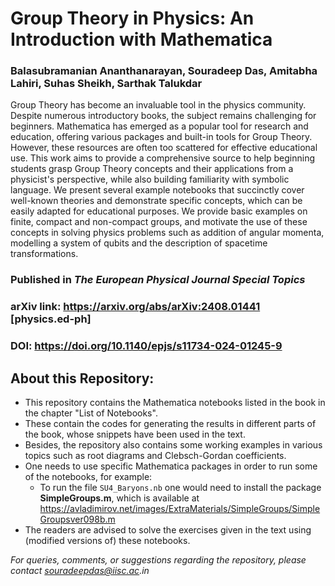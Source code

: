 # Group Theory in Physics: An Introduction with Mathematica
### Balasubramanian Ananthanarayan, Souradeep Das, Amitabha Lahiri, Suhas Sheikh, Sarthak Talukdar



  Group Theory has become an invaluable tool in the physics community. Despite numerous introductory books, the subject remains challenging for beginners. Mathematica has emerged as a popular tool for research and education, offering various packages and built-in tools for Group Theory. However, these resources are often too scattered for effective educational use. This work aims to provide a comprehensive source to help beginning students grasp Group Theory concepts and their applications from a physicist's perspective, while also building familiarity with symbolic language. We present several example notebooks that succinctly cover well-known theories and demonstrate specific concepts, which can be easily adapted for educational purposes. We provide basic examples on finite, compact and non-compact groups, and motivate the use of these concepts in solving physics problems such as addition of angular momenta, modelling a system of qubits and the description of spacetime transformations. 

### Published in _The European Physical Journal Special Topics_

### **arXiv link**: https://arxiv.org/abs/arXiv:2408.01441 [physics.ed-ph]
### **DOI**: https://doi.org/10.1140/epjs/s11734-024-01245-9

## About this Repository:

* This repository contains the Mathematica notebooks listed in the book in the chapter "List of Notebooks".
* These contain the codes for generating the results in different parts of the book, whose snippets have been used in the text.
* Besides, the repository also contains some working examples in various topics such as root diagrams and Clebsch-Gordan coefficients.
* One needs to use specific Mathematica packages in order to run some of the notebooks, for example:
   * To run the file ```SU4_Baryons.nb``` one would need to install the package **SimpleGroups.m**, which is available at https://avladimirov.net/images/ExtraMaterials/SimpleGroups/SimpleGroupsver098b.m
* The readers are advised to solve the exercises given in the text using (modified versions of) these notebooks.



_For queries, comments, or suggestions regarding the repository, please contact souradeepdas@iisc.ac.in_
